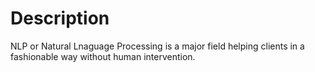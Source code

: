 # Description

NLP or Natural Lnaguage Processing is a major field helping clients in a fashionable way without human intervention.
